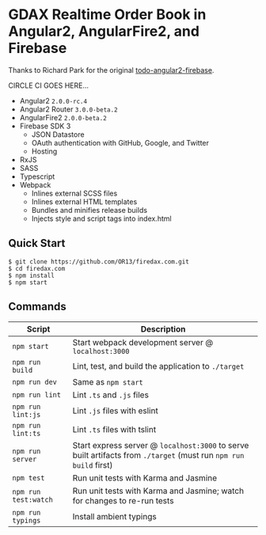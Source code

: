 

# GDAX Realtime Order Book in Angular2, AngularFire2, and Firebase

Thanks to Richard Park for the original [todo-angular2-firebase](https://github.com/r-park/todo-angular2-firebase).

CIRCLE CI GOES HERE...

- Angular2 `2.0.0-rc.4`
- Angular2 Router `3.0.0-beta.2`
- AngularFire2 `2.0.0-beta.2`
- Firebase SDK 3
  - JSON Datastore
  - OAuth authentication with GitHub, Google, and Twitter
  - Hosting
- RxJS
- SASS
- Typescript
- Webpack
  - Inlines external SCSS files
  - Inlines external HTML templates
  - Bundles and minifies release builds
  - Injects style and script tags into index.html

Quick Start
-----------

```shell
$ git clone https://github.com/OR13/firedax.com.git
$ cd firedax.com
$ npm install
$ npm start
```

Commands
--------

|Script|Description|
|---|---|
|`npm start`|Start webpack development server @ `localhost:3000`|
|`npm run build`|Lint, test, and build the application to `./target`|
|`npm run dev`|Same as `npm start`|
|`npm run lint`|Lint `.ts` and `.js` files|
|`npm run lint:js`|Lint `.js` files with eslint|
|`npm run lint:ts`|Lint `.ts` files with tslint|
|`npm run server`|Start express server @ `localhost:3000` to serve built artifacts from `./target` (must run `npm run build` first)|
|`npm test`|Run unit tests with Karma and Jasmine|
|`npm run test:watch`|Run unit tests with Karma and Jasmine; watch for changes to re-run tests|
|`npm run typings`|Install ambient typings|
